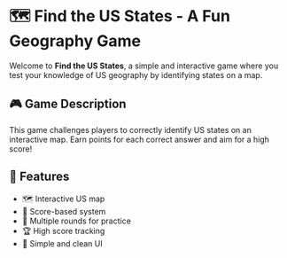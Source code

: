 # 🗺️ Find the US States - A Fun Geography Game

Welcome to **Find the US States**, a simple and interactive game where you test your knowledge of US geography by identifying states on a map. 

## 🎮 Game Description
This game challenges players to correctly identify US states on an interactive map. Earn points for each correct answer and aim for a high score!

## 🚀 Features
- 🗺️ Interactive US map  
- 🎯 Score-based system  
- 🔄 Multiple rounds for practice  
- 🏆 High score tracking  
- 🎨 Simple and clean UI  
